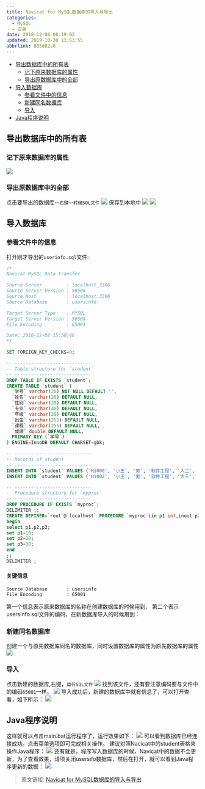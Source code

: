 ```yaml
---
title: Navicat for MySQL数据库的导入与导出
categories: 
  - MySQL
  - 安装
date: 2018-12-08 00:19:02
updated: 2019-10-30 13:53:55
abbrlink: 885d02c0
---
```

- [导出数据库中的所有表](/blog/html/885d02c0/#导出数据库中的所有表)
    - [记下原来数据库的属性](/blog/html/885d02c0/#记下原来数据库的属性)
    - [导出原数据库中的全部](/blog/html/885d02c0/#导出原数据库中的全部)
- [导入数据库](/blog/html/885d02c0/#导入数据库)
    - [参看文件中的信息](/blog/html/885d02c0/#参看文件中的信息)
    - [新建同名数据库](/blog/html/885d02c0/#新建同名数据库)
    - [导入](/blog/html/885d02c0/#导入)
- [Java程序说明](/blog/html/885d02c0/#Java程序说明)

<!--more-->
<script src="https://cdn.bootcss.com/jquery/3.4.0/jquery.slim.min.js"></script>
<script>$(document).ready(function () {$(".post-body > ul:nth-child(1)").hide();});</script>

<!--end-->
## 导出数据库中的所有表 ##
### 记下原来数据库的属性 ###
![](https://image-1257720033.cos.ap-shanghai.myqcloud.com/blog/mysql/tools/NavicatForMysql/shuxing.png)
### 导出原数据库中的全部 ###
点击要导出的数据库--`右键`--`转储SQL文件`
![](https://image-1257720033.cos.ap-shanghai.myqcloud.com/blog/mysql/tools/NavicatForMysql/export.png)
保存到本地中
![](https://image-1257720033.cos.ap-shanghai.myqcloud.com/blog/mysql/tools/NavicatForMysql/save.png)
![](https://image-1257720033.cos.ap-shanghai.myqcloud.com/blog/mysql/tools/NavicatForMysql/yes.png)
## 导入数据库 ##

### 参看文件中的信息 ###
打开刚才导出的`userinfo.sql`文件:
```sql
/*
Navicat MySQL Data Transfer

Source Server         : localhost_3306
Source Server Version : 50508
Source Host           : localhost:3306
Source Database       : usersinfo

Target Server Type    : MYSQL
Target Server Version : 50508
File Encoding         : 65001

Date: 2018-12-02 15:50:46
*/

SET FOREIGN_KEY_CHECKS=0;

-- ----------------------------
-- Table structure for `student`
-- ----------------------------
DROP TABLE IF EXISTS `student`;
CREATE TABLE `student` (
  `学号` varchar(20) NOT NULL DEFAULT '',
  `姓名` varchar(20) DEFAULT NULL,
  `性别` varchar(20) DEFAULT NULL,
  `专业` varchar(40) DEFAULT NULL,
  `年级` varchar(20) DEFAULT NULL,
  `出生` varchar(255) DEFAULT NULL,
  `课程` varchar(255) DEFAULT NULL,
  `成绩` double DEFAULT NULL,
  PRIMARY KEY (`学号`)
) ENGINE=InnoDB DEFAULT CHARSET=gbk;

-- ----------------------------
-- Records of student
-- ----------------------------
INSERT INTO `student` VALUES ('H1000', '小王', '男', '软件工程', '大二', '1996', '高等数学', '100');
INSERT INTO `student` VALUES ('H1002', '小王', '男', '软件工程', '大三', '1996', '高等数学', '100');

-- ----------------------------
-- Procedure structure for `myproc`
-- ----------------------------
DROP PROCEDURE IF EXISTS `myproc`;
DELIMITER ;;
CREATE DEFINER=`root`@`localhost` PROCEDURE `myproc`(in p1 int,inout p2 int,out p3 int)
begin
select p1,p2,p3;
set p1=10;
set p2=20;
set p3=30;
end
;;
DELIMITER ;

```
#### 关键信息 ####
```
Source Database       : usersinfo
File Encoding         : 65001
```
第一个信息表示原来数据库的名称在创建数据库的时候用到，
第二个表示usersinfo.sql文件的编码，在新数据库导入的时候用到：
### 新建同名数据库 ###
创建一个与原先数据库同名的数据库，同时设置数据库的属性为原先数据库的属性
![](https://image-1257720033.cos.ap-shanghai.myqcloud.com/blog/mysql/tools/NavicatForMysql/newSameDatebase.png)
### 导入 ###
点击新建的数据库,右键，`运行SQL文件`
![](https://image-1257720033.cos.ap-shanghai.myqcloud.com/blog/mysql/tools/NavicatForMysql/runsql.png)
找到该文件，还有要注意编码要与文件中的编码`65001`一样。
![](https://image-1257720033.cos.ap-shanghai.myqcloud.com/blog/mysql/tools/NavicatForMysql/runSqlSetting.png)
导入成功后，新建的数据库中就有信息了，可以打开查看，如下所示：
![](https://image-1257720033.cos.ap-shanghai.myqcloud.com/blog/mysql/tools/NavicatForMysql/inputYes.png)

## Java程序说明 ##
这样就可以点击main.bat运行程序了，运行效果如下：
![](https://image-1257720033.cos.ap-shanghai.myqcloud.com/blog/mysql/daixie/connetyes.png)
可以看到数据库已经连接成功。点击菜单选项即可完成相关操作。
建议对照Nacicat中的student表格来操作Java程序：
![](https://image-1257720033.cos.ap-shanghai.myqcloud.com/blog/mysql/daixie/caozuo.png)
还有就是，程序写入数据库的时候，Navicat中的数据不会更新，为了查看效果，请项关闭usersifo数据库，然后在打开，就可以看到Java程序更新的数据：
![](https://image-1257720033.cos.ap-shanghai.myqcloud.com/blog/mysql/daixie/guanbidakai.png)
>原文链接: [Navicat for MySQL数据库的导入与导出](https://lanlan2017.github.io/blog/885d02c0/)
